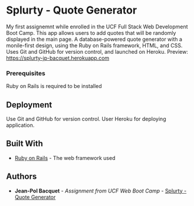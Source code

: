# Splurty - Quote Generator

My first assignemnt while enrolled in the UCF Full Stack Web Development Boot Camp.  This app 
allows users to add quotes that will be randomly displayed in the main page. A database-powered quote generator with a monile-first design, using the Ruby on Rails framework, HTML, and CSS. Uses Git and GitHub for version control, and launched on Heroku.
Preview:
https://splurty-jp-bacquet.herokuapp.com

### Prerequisites

Ruby on Rails is required to be installed


## Deployment

Use Git and GitHub for version control. User Heroku for deploying application.

## Built With

* [Ruby on Rails](https://guides.rubyonrails.org/) - The web framework used



## Authors


* **Jean-Pol Bacquet** - *Assignment from UCF Web Boot Camp* - [Splurty - Quote Generator](https://github.com/jeanpolbac/jpbootcamp)


